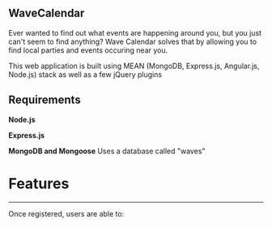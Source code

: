 ## WaveCalendar

Ever wanted to find out what events are happening around you, but you just can't seem to find anything?
Wave Calendar solves that by allowing you to find local parties and events occuring near you.

This web application is built using MEAN (MongoDB, Express.js, Angular.js, Node.js) stack as well as a few jQuery plugins

## Requirements

**Node.js**

**Express.js**

**MongoDB and Mongoose**
Uses a database called "waves"

# Features
---------------------

Once registered, users are able to:
